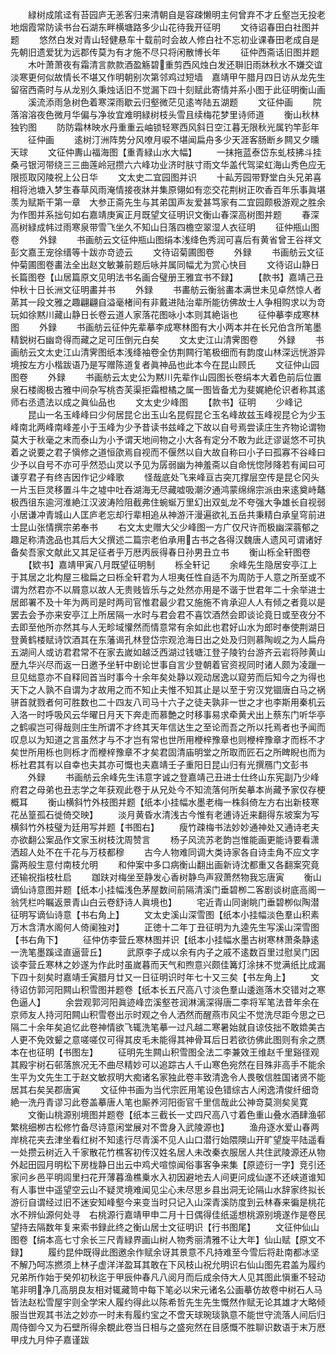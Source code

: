 <!-- { "loadSidebar": true } -->
　　緑树成隂迳有苔园庐无恙客归来清朝自是容疎懒明主何曾弃不才丘壑岂无投老地烟霞常防读书台石湖东畔横塘路多少山花待我开征明
　　文待诏春田白社图并题
　　悠然白发对青山轻健悬车十载前时会故人修白社不忘初业课春田老成自是先朝旧遗爱犹为远郡传莫为有才施不尽只将闲散博长年
　　征仲西斋话旧图并题
　　木叶萧萧夜有霜清言款款酒盈觞碧重剪西风烛白发还聨旧雨牀秋水不嫌交谊淡寒更何似故情长不堪又作明朝别次第邻鸡过短墙　嘉靖甲午腊月四日访从龙先生留宿西斋时与从龙别久秉烛话旧不觉漏下四十刻赋此寄情并系小图于此征明衡山画
　　溪流添雨急树色着寒深雨歇云归壑微茫见逺岑陆五湖题
　　文征仲画
　　院落溶溶夜色微月华偏与净妆宜难明緑树枝头雪且续梅花梦里诗师道
　　衡山秋林独钓图
　　防防霜林映水丹重重云岫锁轻寒西风斜日空江暮无限秋光属钓竿彭年
　　征仲画
　　逺树汀洲阵势分风嘹月唳不堪闻扁舟多少天涯客肠断乡闗又夕曛天球
　　文征仲夀山福海图【重青緑山水大幅】
　　一抹拖蓝泰岱东虬枝拂斗挂桑弓银河带绕三三曲莲岭冠攒六六峰功业济时肤寸雨文华盖代驾梁虹海山秀色应无限揽取冈陵祝上公日华
　　文太史二宜园图并识
　　十畆芳园带野堂白头兄弟喜相将池塘入梦生春草风雨淹情接夜牀并集原翎如有恋交花荆树正吹香百年乐事眞堪羡为赋斯干第一章　大参正斋先生与其弟国声友爱甚笃家有二宜园颇极游观之胜余为作图并系拙句如右嘉靖庚寅正月既望文征明识文衡山春深高树图并题
　　春深高树緑成帏过雨寒泉带雪飞坐久不知山日落四檐空翠湿人衣征明
　　征仲瓶山图卷
　　外録
　　书画舫云文征仲瓶山图绢本浅绛色秀润可喜后有黄省曾王谷祥文彭文嘉王宠徐缙等十跋亦竒迹云
　　文待诏菊圃图卷
　　外録
　　书画舫云文征仲菊圃图卷畵法全出赵文敏兼前题后咏并属同幅尤为赏心快目
　　文待诏山静日长篇图卷【山居篇原文见明法书名画合璧册王雅宜书不録】
　　【款书】嘉靖己丑仲秋十日长洲文征明畵并书
　　外録
　　书畵舫云衡翁畵本满世未见卓然惊人者苐其一段文雅之趣翩翩自溢毫楮间有非戴进陆治辈所能彷佛故士人争相购求以为竒玩如徐黙川藏山静日长卷云道人家落花图咏小本则其絶诣也
　　征仲摹李成寒林图
　　外録
　　书画舫云征仲先辈摹李成寒林图有大小两本并在长兄伯含所笔墨精鋭树石幽竒得而藏之足可压倒元白矣
　　文太史江山清霁图卷
　　外録
　　书画舫云文太史江山清霁图纸本浅绛袖卷全仿荆闗行笔极细而有韵度山林深远恍游异境按左方小楷跋语乃是写赠陈道复者眞神品也此本今在昆山顾氏
　　文征仲山园图卷
　　外録
　　书画舫云太史公为黙川先辈作山园图长卷绢本大着色前后位置泉石楼阁极古雅中间杂写桃杏芙渠拒霜橙橘之属一图皆备尤为斐娓絶伦识者称其逺师右丞遗法以成之眞仙品也
　　文太史少峰图
　　【款书】征明
　　少峰记
　　昆山一名玉峰峰曰少何居昆仑出玉山名昆假昆仑玉名峰故兹玉峰视昆仑为少玉峰南北两峰南峰差小于玉峰为少予昔读书兹峰之下故以自号焉尝读庄生齐物论谓物莫大于秋毫之末而泰山为小予谓天地间物之小大各有定分不敢为此迂谬诞悠不可执着之说要之君子愼修之道恒欿焉自视而不偃然以自大故自称曰小子曰孤寡不谷峰曰少予以自号不亦可乎然恐山灵以予见为孱弱幽为神羞斋以自命恍惚陟降若有闻曰可谦亨君子有终吉因作记少峰歌
　　怪哉底处飞来峰亘古突兀撑层空传是昆仑冈头一片玉巨灵移置斗牛之墟中吐吞湖海无尽藏嘘吸潮汐通鸿蒙绵绵宗派由来逺奠峙鼇极西徂东逾河淮絶江汉波涛险阻截弗住蜿蜒万里幻出双虬龙不夸强大争雄长自视弱小居谦冲青城山人匡庐老忘却行辈相追从神游汗漫遍欲礼五岳共秉精白承皇穹前进士昆山张情撰宗弟奉书
　　右文太史赠大父少峰图一方广仅尺许而极幽深蓊郁之趣足称清逸品也其后大父撰述二篇宗老伯承用古书之各得汉魏唐人遗风可谓诸好备矣吾家文献此又其足征者乎万厯丙辰得春日孙男丑立书
　　衡山栎全轩图卷
　　【欵书】嘉靖甲寅八月既望征明制
　　栎全轩记
　　余峰先生隐居安亭江上于其居之北构屋三楹扁之曰栎全轩君为人坦夷任性自适不为周防于人意之所至或不谓为然君亦不以屑意以故人无贵贱皆乐与之处然亦用是不谐于世君年二十余举进士居郎署不及十年为两司是时两司官惟君最少君又施施不肯承迎人人有倾之者竟以是罢去会予亦来安亭江上所居隔一水时与君会君不喜饮酒然会即谈论竟日或至夜分不去即至他所亦然其与人无畛域懽然而情意常有余如此也君好山水为郎时奉使荆湖日登黄鹤楼赋诗饮酒其在东藩谒孔林登岱宗观沧海日出之处及归则慕陶岘之为人扁舟五湖间人或访君君常不在家去嵗如越泛西湖过钱塘江登子陵钓台游齐云岩将陟黄山歴九华兴尽而返一日邀予坐轩中剧论世事自言少登朝着官资视同时诸人颇为凌躐一旦见绌意亦不自释囘首当时事今十余年矣处静以观动居逸以窥劳而后知今之为得也天下之人孰不自谓为才故用之而不知止夫惟不知其止是以至于穷汉党锢唐白马之祸骈首就戮者何可胜数也二十四友八司马十六子之徒夫孰非一世之才也李斯用秦机云入洛一时呼吸风云华曜日月天下奔走而慕艶之时移事易求牵黄犬出上蔡东门听华亭之鹤唳岂可得哉则庄生所谓不才终其天年信达生之至论而吾之所以托焉者也予闻而叹息以为知道之言虽然才与不才岂有常也世所用楩梓豫章也则楩梓豫章才而栎不才矣世所用栎也则栎才而楩梓豫章不才矣君固清庙明堂之所取而匠石之所睥睨也而为栎社君其有以自幸也夫其亦可慨也夫嘉靖壬子重阳日昆山归有光撰鴈门文彭书
　　外録
　　书画舫云余峰先生讳意字诚之登嘉靖己丑进士仕终山东宪副乃少峰府君之母弟也丑志学之年获观此卷于从兄处今不知流落何所矣摹本尚藏予家仅存梗概耳
　　衡山横斜竹外枝图并题【纸本小挂幅水墨老梅一株斜倚左方右出新枝寒花丛篁孤石徙倚交映】
　　淡月黄昏水清浅古今惟有老逋诗近来翻得东坡案为写横斜竹外枝璧为廷用写并题【书图右】
　　瘦竹疎梅书法妙妙通神处又通诗老夫亦欲翻公案品作文家玉树枝沈周赞言
　　杨子风流苏老韵岂惟能画更能诗要看潇洒超人处不在千花与万枝都穆
　　古今人物难同调大类诗家各自诗圭角不应文字露两般生意付南枝允明
　　和仲案中多口病衡山翻出画新诗沈都重又各翻案究竟还输祝指枝杜启
　　跏趺对梅坐至静发心香树静鸟声寂萧然物我忘唐寅
　　衡山谪仙诗意图并题【纸本小挂幅浅色茅屋数间前隔清溪门垂碧栁二客剧谈树底高阁一翁凭栏吟瞩返景青山白云卷舒诗人眞境也】
　　宅近青山同谢眺门垂碧栁似陶潜征明写谪仙诗意【书右角上】
　　文太史溪山深雪图【纸本小挂幅淡色羣山积素万木含清水阁何人倚阑独对】
　　正徳十二年丁丑征明为九逵先生写溪山深雪图【书右角下】
　　征仲仿李营丘寒林图并识【纸本小挂幅水墨古树寒林萧条静逺一洗笔墨蹊迳直逼营丘】
　　武原李子成以余有内子之戚不逺数百里过慰吴门因谈李营丘寒林之妙遂为作此时虽嵗暮而天气和煦意兴颇佳篝灯涂抹不觉满纸比成漏下四十刻矣时嘉靖壬寅腊月廿又一日征明识时年七十又三矣【书左角上】
　　文待诏仿郭河阳闗山积雪图并题卷【纸本长五尺高八寸淡色羣山逶迤落木交错对之寒色逼人】
　　余尝观郭河阳眞迹峰峦溪壑苍润淋漓深得唐二李将军笔法昔年余在京师友人持河阳闗山积雪卷出示时观之令人洒然而醒燕市风尘不觉洗尽距今思之已隔二十余年矣追忆此卷神情欲飞辄洗笔摹一过凡越二寒暑始就自谅伎拙不敢嫓美古人更不免效颦之意嗟嗟仅可得其皮毛未能得其神骨耳后日若欲彷佛此图则有余之赝本在也征明【书图左】
　　征明先生闗山积雪图全法二李兼效王维赵千里谿径观其殿宇树石邨落旅况无不曲尽精妙可以追踪古人千山寒色宛然在目殊非高手不能余生平为文先生工于赵文敏叔明大痴诸名家独此卷丰致清逸令人畏敬信胜国诸贤不能居其右矣吴郡唐寅
　　文征仲书画为当代宗匠用笔设色错综古人闲逸清俊纤细竒絶一洗丹青谬习此卷盖摹唐人笔也厮养河阳衙官千里信哉此公神竒莫测矣吴寛
　　文衡山桃源别境图并题卷【纸本三截长一丈四尺高八寸着色重山叠水酒肆渔邨繁桃细栁古松修竹备尽诗意闲堂展对不啻身入武陵源也】
　　渔舟逐水爱山春两岸桃花夹去津坐看红树不知逺行尽青溪不见人山口潜行始隈隩山开旷望旋平陆遥看一处攒云树近入千家散花竹樵客初传汉姓名居人未改秦衣服居人共住武陵源还从物外起田园月明松下房栊静日出云中鸡犬喧惊闻俗事客争来集【原迹衍一字】竞引还家问乡邑平明闾里扫花开薄暮渔樵乗水入初因避地去人间更问成仙遂不还峡道谁知有人事世中遥望空云山不疑灵境难闻见尘心未尽思乡县出洞无论隔山水辞家终拟长游衍自谓经过旧不迷安知峰壑今来变当时只记入山深青溪防度到云林春来徧是桃花水不辨仙源何处寻　右桃源行嘉靖甲申二月十日偶得佳纸遥想桃源别境遂作是卷民望持去隔数年复来索书録此终之衡山居士文征明识【行书图尾】
　　文征仲仙山图卷【绢本高七寸余长三尺青緑界画山树人物秀丽清雅不让大年】仙山赋【原文不録】
　　履约昆仲既得此图邀余作赋余讶其景意不凡持难至今雪后将赴南都冰坚不解乃呵冻撚须上林子虚洋洋盈耳其敢在下风枝山祝允明识右仙山图先君盖为履约兄弟所作始于癸夘初秋迄于甲辰仲春凡八阅月而后成余侍大人见其图此愼重不轻动笔非明净几高朋良友相对辄藏笥中每下笔必以宋元诸名公画摹仿故卷中树石人马皆法赵松雪屋宇则全学宋人履约得此以陈希哲先生先生慨然作赋无论其雄才大略倾服当世观其书法之妙亦一时未有履约宝之不啻天球琬琰孰意不能世守流落人间后归周侍御今又为石壁所得余覩此卷当日相与之盛宛然在目感慨不胜聊识数语于末万厯甲戌九月仲子嘉谨跋
